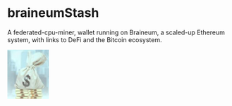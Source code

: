 # braineumStash
A federated-cpu-miner, wallet running on Braineum, a scaled-up Ethereum system, with links to DeFi and the Bitcoin ecosystem.

![BraineumStash](https://github.com/rbensonevans/braineumStash/blob/master/braineumStashClient/public/images/braineum_gold_stash.png)
